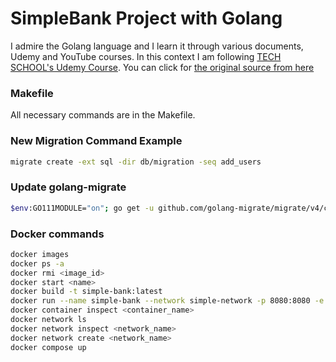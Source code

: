 # SimpleBank Project with Golang

I admire the Golang language and I learn it through various documents, Udemy and YouTube courses. In this context I am following [TECH SCHOOL's Udemy Course](https://www.udemy.com/course/backend-master-class-golang-postgresql-kubernetes). You can click for [the original source from here](https://github.com/techschool/simplebank)

### Makefile

All necessary commands are in the Makefile.

### New Migration Command Example

```bash
migrate create -ext sql -dir db/migration -seq add_users
```

### Update golang-migrate

```bash
$env:GO111MODULE="on"; go get -u github.com/golang-migrate/migrate/v4/cmd/migrate
```

### Docker commands

```bash
docker images
docker ps -a
docker rmi <image_id>
docker start <name>
docker build -t simple-bank:latest
docker run --name simple-bank --network simple-network -p 8080:8080 -e GIN_MODE=release simple-bank:latest
docker container inspect <container_name>
docker network ls
docker network inspect <network_name>
docker network create <network_name>
docker compose up
```

